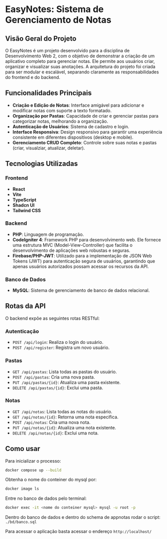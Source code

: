 # EasyNotes: Sistema de Gerenciamento de Notas

## Visão Geral do Projeto

O EasyNotes é um projeto desenvolvido para a disciplina de Desenvolvimento Web 2, com o objetivo de demonstrar a criação de um aplicativo completo para gerenciar notas. Ele permite aos usuários criar, organizar e visualizar suas anotações. A arquitetura do projeto foi criada para ser modular e escalável, separando claramente as responsabilidades do frontend e do backend.

## Funcionalidades Principais

- **Criação e Edição de Notas**: Interface amigável para adicionar e modificar notas com suporte a texto formatado.
- **Organização por Pastas**: Capacidade de criar e gerenciar pastas para categorizar notas, melhorando a organização.
- **Autenticação de Usuários**: Sistema de cadastro e login.
- **Interface Responsiva**: Design responsivo para garantir uma experiência consistente em diferentes dispositivos (desktop e mobile).
- **Gerenciamento CRUD Completo**: Controle sobre suas notas e pastas (criar, visualziar, atualizar, deletar).

## Tecnologias Utilizadas
### Frontend
- **React**
- **Vite**
- **TypeScript**
- **Shadcn UI**
- **Tailwind CSS**

### Backend
- **PHP**: Linguagem de programação.
- **CodeIgniter 4**: Framework PHP para desenvolvimento web. Ele fornece uma estrutura MVC (Model-View-Controller) que facilita o desenvolvimento de aplicações web robustas e seguras.
- **Firebase/PHP-JWT**: Utilizado para a implementação de JSON Web Tokens (JWT) para autenticação segura de usuários, garantindo que apenas usuários autorizados possam acessar os recursos da API.

### Banco de Dados

- **MySQL**: Sistema de gerenciamento de banco de dados relacional.

## Rotas da API

O backend expõe as seguintes rotas RESTful:

### Autenticação
- `POST /api/login`: Realiza o login do usuário.
- `POST /api/register`: Registra um novo usuário.

### Pastas
- `GET /api/pastas`: Lista todas as pastas do usuário.
- `POST /api/pastas`: Cria uma nova pasta.
- `PUT /api/pastas/{id}`: Atualiza uma pasta existente.
- `DELETE /api/pastas/{id}`: Exclui uma pasta.

### Notas
- `GET /api/notas`: Lista todas as notas do usuário.
- `GET /api/notas/{id}`: Retorna uma nota específica.
- `POST /api/notas`: Cria uma nova nota.
- `PUT /api/notas/{id}`: Atualiza uma nota existente.
- `DELETE /api/notas/{id}`: Exclui uma nota.

## Como usar

Para inicializar o processo:

```sh
docker compose up --build
```

Obtenha o nome do conteiner do mysql por:

```sh
docker image ls
```

Entre no banco de dados pelo terminal:

```sh
docker exec -it <nome do conteiner mysql> mysql -u root -p
```

Dentro do banco de dados e dentro do schema de appnotas rodar o script: `./bd/banco.sql`

Para acessar o aplicação basta acessar o endereço ``http://localhost/``
